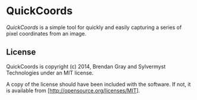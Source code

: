 QuickCoords
===========

*QuickCoords* is a simple tool for quickly and easily capturing a series of pixel coordinates from an image.

License
-------

QuickCoords is copyright (c) 2014, Brendan Gray and Sylvermyst Technologies under an MIT license.

A copy of the license should have been included with the software. If not, it is available from [http://opensource.org/licenses/MIT].

